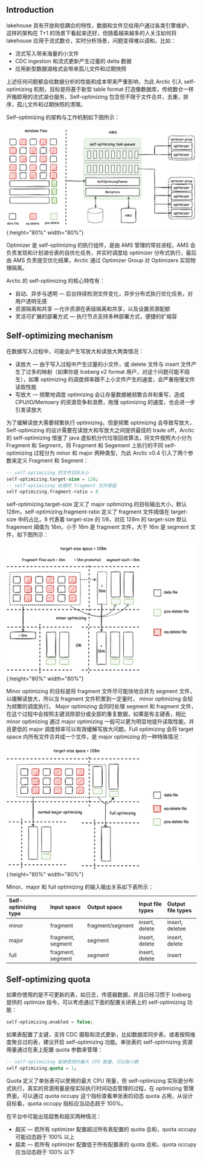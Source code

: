 ## Introduction

lakehouse 具有开放和低耦合的特性，数据和文件交给用户通过各类引擎维护，这样的架构在 T+1 的场景下看起来还好，但随着越来越多的人关注如何将 lakehouse 应用于流式数仓，实时分析场景，问题变得难以调和，比如：

- 流式写入带来海量的小文件
- CDC ingestion 和流式更新产生过量的 delta 数据
- 应用新型数据湖格式会带来孤儿文件和过期快照

上述任何问题都会给数据分析的性能和成本带来严重影响，为此 Arctic 引入 self-optimizing 机制，目标是将基于新型 table format 打造像数据库，传统数仓一样开箱即用的流式湖仓服务，Self-optimizing 包含但不限于文件合并，去重，排序，孤儿文件和过期快照的清理。

Self-optimizing 的架构与工作机制如下图所示：

![Self-optimizing architecture](../images/concepts/self-optimizing_arch.png){:height="80%" width="80%"}

Optimizer 是 self-optimizing 的执行组件，是由 AMS 管理的常驻进程，AMS 会负责发现和计划湖仓表的自优化任务，并实时调度给 optimizer 分布式执行，最后由 AMS 负责提交优化结果，Arctic 通过 Optimizer Group 对 Optimizers 实现物理隔离。

Arctic 的 self-optimizing 的核心特性有：

- 自动、异步与透明 — 后台持续检测文件变化，异步分布式执行优化任务，对用户透明无感
- 资源隔离和共享 —允许资源在表级隔离和共享，以及设置资源配额
- 灵活可扩展的部署方式 — 执行节点支持多种部署方式，便捷的扩缩容

## Self-optimizing mechanism

在数据写入过程中，可能会产生写放大和读放大两类情况：

- 读放大 — 由于写入过程中产生过量的小文件，或 delete 文件与 insert 文件产生了过多的映射（如果你是 Iceberg v2 format 用户，对这个问题可能不陌生），如果 optimizing 的调度频率跟不上小文件产生的速度，会严重拖慢文件读取性能
- 写放大 — 频繁地调度 optimizing 会让存量数据被频繁合并和重写，造成 CPU/IO/Memoery 的资源竞争和浪费，拖慢 optimizing 的速度，也会进一步引发读放大

为了缓解读放大需要频繁执行 optimizing，但是频繁 optimizing 会导致写放大，Self-optimizing 的设计需要在读放大和写放大之间提供最佳的 trade off，Arctic 的 self-optimizing 借鉴了 java 虚拟机分代垃圾回收算法，将文件按照大小分为 Fragment 和 Segment，将 Fragment 和 Segement 上执行的不同 self-optimizing 过程分为 minor 和 major 两种类型，为此 Arctic v0.4 引入了两个参数来定义 Fragment 和 Segment：

```SQL
-- self-optimizing 的文件目标大小
self-optimizing.target-size = 128;
-- self-optimizing 处理的 fragment 文件阈值
self-optimizing.fragment-ratio = 8
```

self-optimizing.target-size 定义了 major optimizing 的目标输出大小，默认 128m，self-optimizing.fragment-ratio 定义了 fragment 文件阈值在 target-size 中的占比，8 代表着 target-size 的 1/8，对应 128m 的 target-size 默认 fragement 阈值为 16m，小于 16m 是 fragment 文件，大于 16m 是 segment 文件，如下图所示：

![Minor optimizing](../images/concepts/minor_optimizing.png){:height="80%" width="80%"}

Minor optimizing 的目标是将 fragment 文件尽可能快地合并为 segment 文件，以缓解读放大，所以当 fragment 文件积累到一定量时， minor optimizing 会较为频繁的调度执行。
Major optimizing 会同时处理 segment 和 fragment 文件，在这个过程中会按照主键消除部分或全部的重复数据，如果是有主键表，相比 minor optimizing 通过 major optimizing 一般可以更为明显地提升读取性能，并且更低的 major 调度频率可以有效缓解写放大问题。Full optimizing 会将 target space 内所有文件合并成一个文件，是 major optimizing 的一种特殊情况：

![Major optimizing](../images/concepts/major_optimizing.png){:height="80%" width="80%"}

Minor、major 和 full optimizing 的输入输出关系如下表所示：

| Self-optimizing type  | Input space  | Output space  | Input file types  | Output file types  |
|:----------|:----------|:----------|:----------|:----------|
| minor    | fragment    | fragment/segment    | insert, delete    | insert, deletee    |
| major    | fragment, segment    | segment    | insert, delete    | insert, delete    |
| full    | fragment, segment    | segment    | insert, delete   | insert    |


## Self-optimizing quota

如果你使用的是不可更新的表，如日志，传感器数据，并且已经习惯于 Iceberg 提供的 optimize 指令，可以考虑通过下面的配置关闭表上的 self-optimizing 功能：

```SQL
self-optimizing.enabled = false;
```

如果表配置了主键，支持 CDC 摄取和流式更新，比如数据库同步表，或者按照维度聚合过的表，建议开启 self-optimizing 功能。单张表的 self-optimizing 资源用量通过在表上配置 quota 参数来管理：

```SQL
-- self-optimizing 能够使用的最大 CPU 数量，可以取小数
self-optimizing.quota = 1;
```

Quota 定义了单张表可以使用的最大 CPU 用量，但 self-optimizing 实际是分布式执行，真实的资源用量是按实际执行时间动态管理的过程，在 optimizing 管理界面，可以通过 quota occupy 这个指标查看单张表的动态 quota 占用，从设计目标看，quota occupy 指标应当动态趋于 100%。 

在平台中可能出现超售和超买两种情况：

- 超买 — 若所有 optimizer 配置超过所有表配置的 quota 总和，quota occupy 可能动态趋于 100% 以上
- 超卖 — 若所有 optimizer 配置低于所有配置表的 quota 总和，quota occupy 应当动态趋于 100% 以下
